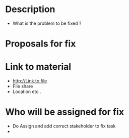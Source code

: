 # Description

* What is the problem to be fixed ?

# Proposals for fix



# Link to material

* http://Link.to.file
* File share 
* Location etc..


# Who will be assigned for fix 

* Do Assign and add correct stakeholder to fix task
* 